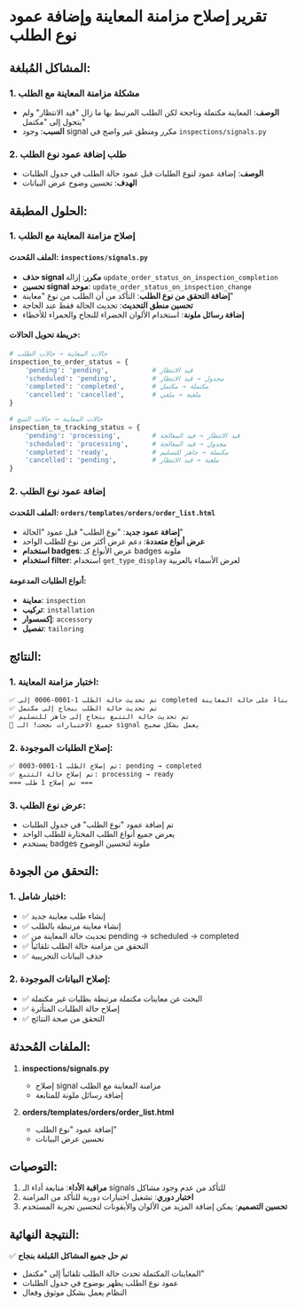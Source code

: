 # تقرير إصلاح مزامنة المعاينة وإضافة عمود نوع الطلب

## المشاكل المُبلغة:

### 1. مشكلة مزامنة المعاينة مع الطلب
- **الوصف**: المعاينة مكتملة وناجحة لكن الطلب المرتبط بها ما زال "قيد الانتظار" ولم يتحول إلى "مكتمل"
- **السبب**: وجود signal مكرر ومنطق غير واضح في `inspections/signals.py`

### 2. طلب إضافة عمود نوع الطلب
- **الوصف**: إضافة عمود لنوع الطلبات قبل عمود حالة الطلب في جدول الطلبات
- **الهدف**: تحسين وضوح عرض البيانات

## الحلول المطبقة:

### 1. إصلاح مزامنة المعاينة مع الطلب

#### الملف المُحدث: `inspections/signals.py`
- **حذف signal مكرر**: إزالة `update_order_status_on_inspection_completion`
- **تحسين signal موحد**: `update_order_status_on_inspection_change`
- **إضافة التحقق من نوع الطلب**: التأكد من أن الطلب من نوع "معاينة"
- **تحسين منطق التحديث**: تحديث الحالة فقط عند الحاجة
- **إضافة رسائل ملونة**: استخدام الألوان الخضراء للنجاح والحمراء للأخطاء

#### خريطة تحويل الحالات:
```python
# حالات المعاينة → حالات الطلب
inspection_to_order_status = {
    'pending': 'pending',           # قيد الانتظار
    'scheduled': 'pending',         # مجدول → قيد الانتظار
    'completed': 'completed',       # مكتملة → مكتمل
    'cancelled': 'cancelled',       # ملغية → ملغي
}

# حالات المعاينة → حالات التتبع
inspection_to_tracking_status = {
    'pending': 'processing',        # قيد الانتظار → قيد المعالجة
    'scheduled': 'processing',      # مجدول → قيد المعالجة
    'completed': 'ready',           # مكتملة → جاهز للتسليم
    'cancelled': 'pending',         # ملغية → قيد الانتظار
}
```

### 2. إضافة عمود نوع الطلب

#### الملف المُحدث: `orders/templates/orders/order_list.html`
- **إضافة عمود جديد**: "نوع الطلب" قبل عمود "الحالة"
- **عرض أنواع متعددة**: دعم عرض أكثر من نوع للطلب الواحد
- **استخدام badges**: عرض الأنواع كـ badges ملونة
- **استخدام filter**: استخدام `get_type_display` لعرض الأسماء بالعربية

#### أنواع الطلبات المدعومة:
- **معاينة**: `inspection`
- **تركيب**: `installation`
- **إكسسوار**: `accessory`
- **تفصيل**: `tailoring`

## النتائج:

### 1. اختبار مزامنة المعاينة:
```bash
✅ تم تحديث حالة الطلب 1-0001-0006 إلى completed بناءً على حالة المعاينة completed
✅ تم تحديث حالة الطلب بنجاح إلى مكتمل
✅ تم تحديث حالة التتبع بنجاح إلى جاهز للتسليم
🎉 جميع الاختبارات نجحت! الـ signal يعمل بشكل صحيح
```

### 2. إصلاح الطلبات الموجودة:
```bash
✅ تم إصلاح الطلب 1-0001-0003: pending → completed
✅ تم إصلاح حالة التتبع: processing → ready
=== تم إصلاح 1 طلب ===
```

### 3. عرض نوع الطلب:
- تم إضافة عمود "نوع الطلب" في جدول الطلبات
- يعرض جميع أنواع الطلب المختارة للطلب الواحد
- يستخدم badges ملونة لتحسين الوضوح

## التحقق من الجودة:

### 1. اختبار شامل:
- ✅ إنشاء طلب معاينة جديد
- ✅ إنشاء معاينة مرتبطة بالطلب
- ✅ تحديث حالة المعاينة من pending → scheduled → completed
- ✅ التحقق من مزامنة حالة الطلب تلقائياً
- ✅ حذف البيانات التجريبية

### 2. إصلاح البيانات الموجودة:
- ✅ البحث عن معاينات مكتملة مرتبطة بطلبات غير مكتملة
- ✅ إصلاح حالة الطلبات المتأثرة
- ✅ التحقق من صحة النتائج

## الملفات المُحدثة:

1. **inspections/signals.py**
   - إصلاح signal مزامنة المعاينة مع الطلب
   - إضافة رسائل ملونة للمتابعة

2. **orders/templates/orders/order_list.html**
   - إضافة عمود "نوع الطلب"
   - تحسين عرض البيانات

## التوصيات:

1. **مراقبة الأداء**: متابعة أداء الـ signals للتأكد من عدم وجود مشاكل
2. **اختبار دوري**: تشغيل اختبارات دورية للتأكد من المزامنة
3. **تحسين التصميم**: يمكن إضافة المزيد من الألوان والأيقونات لتحسين تجربة المستخدم

## النتيجة النهائية:
✅ **تم حل جميع المشاكل المُبلغة بنجاح**
- المعاينات المكتملة تحدث حالة الطلب تلقائياً إلى "مكتمل"
- عمود نوع الطلب يظهر بوضوح في جدول الطلبات
- النظام يعمل بشكل موثوق وفعال 